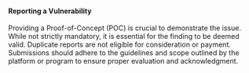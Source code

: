 #### Reporting a Vulnerability

Providing a Proof-of-Concept (POC) is crucial to demonstrate the issue. While not strictly mandatory, it is essential for the finding to be deemed valid. Duplicate reports are not eligible for consideration or payment. Submissions should adhere to the guidelines and scope outlined by the platform or program to ensure proper evaluation and acknowledgment.
